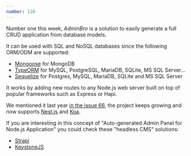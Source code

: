 ```yaml
---
number: 128
---
```

Number one this week, _AdminBro_ is a solution to easily generate a full CRUD application from database models.

It can be used with SQL and NoSQL databases since the following ORM/ODM are supported:

- [Mongoose](https://mongoosejs.com/) for MongoDB
- [TypeORM](http://typeorm.io/) for MySQL, PostgreSQL, MariaDB, SQLite, MS SQL Server...
- [Sequelize](https://sequelize.org/) for Postgres, MySQL, MariaDB, SQLite and MS SQL Server

It works by adding new routes to any Node.js web server built on top of popular frameworks such as Express or Hapi.

We mentioned it last year [in the issue 66](https://weekly.bestofjs.org/issues/66/), the project keeps growing and now supports [Nest.js](https://nestjs.com/) and [Koa](https://koajs.com/).

If you are interesting in this concept of "Auto-generated Admin Panel for Node.js Application" you could check these "headless CMS" solutions:

- [Strapi](https://strapi.io/)
- [KeystoneJS](https://www.keystonejs.com/)